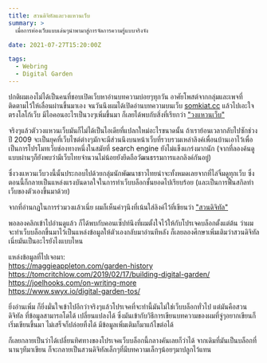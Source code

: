 ```yaml
---
title: สวนดิจิทัลและวงแหวนเว็บ
summary: >
  เมื่อการท่องเว็บแบบเล่นๆนำพามาสู่การจัดการความรู้แบบจริงจัง

date: 2021-07-27T15:20:00Z 

tags: 
  - Webring
  - Digital Garden
---
```


ปกติผมเองไม่ได้เป็นคนที่ชอบเปิดเว็บหาอ่านบทความบ่อยๆทุกวัน อาศัยโพสต์จากกลุ่มและเพจที่ติดตามไว้ให้เลื่อนผ่านขึ้นมาเอง จนวันนึงผมได้เปิดอ่านบทความบนเว็บ [somkiat.cc](https://www.somkiat.cc/) แล้วไปเอะใจตรงโลโก้เว็บ มีไอคอนอะไรเป็นวงๆเพิ่มขึ้นมา ก็เลยได้พบกับสิ่งที่เรียกว่า ["วงแหวนเว็บ"](https://webring.wonderful.software)

จริงๆแล้วตัววงแหวนเว็บมันก็ไม่ได้เป็นไอเดียที่แปลกใหม่อะไรขนาดนั้น ถ้าเราย้อนเวลากลับไปซักช่วงปี 2009 จะเป็นยุคที่เว็บไซต์ต่างๆมักจะมีส่วนนึงบนหน้าเว็บที่รวบรวมเหล่าลิงค์เพื่อนบ้านเอาไว้เพื่อเป็นการโปรโมทเว็บช่องทางหนึ่งในสมัยที่ search engine ยังไม่แข็งแกร่งมากนัก (จากที่ลองค้นดูแบบผ่านๆก็ยังพบว่ามีเว็บไทยจำนวนไม่น้อยยังยึดถือวัฒนธรรมการแลกลิงค์กันอยู่)

ซึ่งวงแหวนเว็บวงนี้นั้นประกอบไปด้วยกลุ่มนักพัฒนาชาวไทยน่าจะทั้งหมดเลยจากที่ไล่จิ้มดูทุกเว็บ ซึ่งตอนนี้ก็กลายเป็นแหล่งแรงบันดาลใจในการทำเว็บบล็อกชั้นยอดไปเรียบร้อย (และเป็นการฟื้นสกิลทำเว็บของตัวเองขึ้นมาด้วย)

จากที่อ่านกฏในการร่วมวงแล้วเนี่ย ผมก็เห็นคำๆนึงที่เน้นใส่ลิงค์ไว้ที่เขียนว่า ["สวนดิจิทัล"](https://joelhooks.com/digital-garden) 

พอลองคลิกเข้าไปอ่านดูแล้ว ก็ได้พบกับคอนเซ็ปท์นึงที่ผมตั้งใจไว้ให้กับโปรเจคบล็อกตั้งแต่ต้น ว่าผมจะทำเว็บบล็อกขึ้นมาไว้เป็นแหล่งข้อมูลให้ตัวเองกลับมาอ่านทีหลัง ก็เลยลองศึกษาเพิ่มเติมว่าสวนดิจิทัลเนี่ยมันเป็นอะไรยังไงแบบไหน

แหล่งข้อมูลที่ไปเจอมา:  
https://maggieappleton.com/garden-history  
https://tomcritchlow.com/2019/02/17/building-digital-garden/  
https://joelhooks.com/on-writing-more  
https://www.swyx.io/digital-garden-tos/  

ยิ่งอ่านเพิ่ม ก็ยิ่งมั่นใจเข้าไปอีกว่าจริงๆแล้วโปรเจคที่จะทำนี้มันไม่ใช่เว็บบล็อกทั่วไป แต่มันคือสวนดิจิทัล ที่ข้อมูลสามารถโตได้ เปลี่ยนแปลงได้ ซึ่งมันเข้ากับวิธีการเขียนบทความของผมที่จู่ๆอยากเขียนก็เริ่มเขียนขึ้นมา ไม่เสร็จก็ปล่อยทิ้งได้ มีข้อมูลเพิ่มเติมก็มาแก้ไขต่อได้

ก็เลยกลายเป็นว่าได้เปลี่ยนทิศทางของโปรเจคเว็บบล็อกนี้กลางคันเลยก็ว่าได้ จากเดิมที่มันเป็นบล็อกที่นานๆทีมาเขียน ก็จะกลายเป็นสวนดิจิทัลเล็กๆที่มีบทความเล็กๆน้อยๆมาปลูกไว้แทน